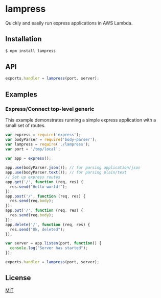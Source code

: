 # lampress

Quickly and easily run express applications in AWS Lambda.

## Installation

```sh
$ npm install lampress
```

## API

```js
exports.handler = lampress(port, server);
```

## Examples

### Express/Connect top-level generic

This example demonstrates running a simple express application with a small
set of routes.

```js
var express = require('express');
var bodyParser = require('body-parser');
var lampress = require('./lampress');
var port = '/tmp/local';

var app = express();
 
app.use(bodyParser.json()); // for parsing application/json
app.use(bodyParser.text()); // for parsing plain/text
// Set up express routes
app.get('/', function (req, res) {
  res.send("Hello world!");
});
app.post('/', function (req, res) {
  res.send(req.body);
});
app.put('/', function (req, res) {
  res.send(req.body);
});
app.delete('/', function (req, res) {
  res.send("Ok, deleted");
});

var server = app.listen(port, function() {
  console.log("Server has started");
}); 

exports.handler = lampress(port, server);
```

## License

[MIT](LICENSE)
